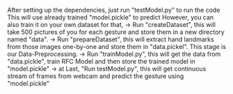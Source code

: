 After setting up the dependencies, just run "testModel.py" to run the code
This will use already trained "model.pickle" to predict
However, you can also train it on your own dataset
for that,
  -> Run "createDataset", this will take 500 pictures of you for each gesture and store them
      in a new directory named "data".
  -> Run "prepareDataset", this will extract hand landmarks from those images one-by-one and 
      store them in "data.pickel". This stage is our Data-Preprocessing.
  -> Run "trainModel.py", this will get the data from "data.pickle", train RFC Model and then
      store the trained model in "model.pickle"
  -> at Last, "Run testModel.py", this will get continuous stream of frames from webcam and 
      predict the gesture using "model.pickle" 

